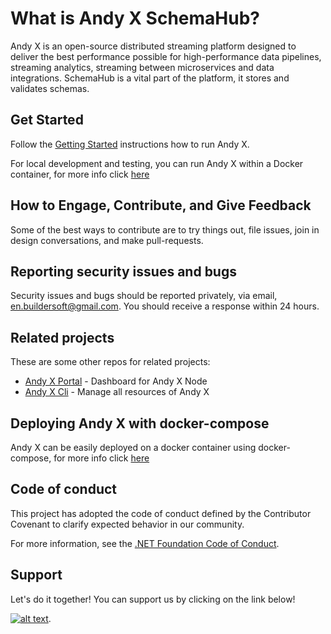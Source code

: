What is Andy X SchemaHub?
============

Andy X is an open-source distributed streaming platform designed to deliver the best performance possible for high-performance data pipelines, streaming analytics, streaming between microservices and data integrations. SchemaHub is a vital part of the platform, it stores and validates schemas.

## Get Started

Follow the [Getting Started](https://buildersoftdev.azurewebsites.net/andyx) instructions how to run Andy X.

For local development and testing, you can run Andy X within a Docker container, for more info click [here](https://hub.docker.com/u/buildersoftdev)

## How to Engage, Contribute, and Give Feedback

Some of the best ways to contribute are to try things out, file issues, join in design conversations,
and make pull-requests.

## Reporting security issues and bugs

Security issues and bugs should be reported privately, via email, en.buildersoft@gmail.com. You should receive a response within 24 hours.

## Related projects

These are some other repos for related projects:

* [Andy X Portal](https://github.com/buildersoftdev/andyx-portal) - Dashboard for Andy X Node
* [Andy X Cli](https://github.com/buildersoftdev/andyx-cli) - Manage all resources of Andy X

## Deploying Andy X with docker-compose

Andy X can be easily deployed on a docker container using docker-compose, for more info click [here](https://hub.docker.com/r/buildersoftdev/andyx)

## Code of conduct

This project has adopted the code of conduct defined by the Contributor Covenant to clarify expected behavior in our community.

For more information, see the [.NET Foundation Code of Conduct](https://dotnetfoundation.org/code-of-conduct).

## Support
Let's do it together! You can support us by clicking on the link below!

[![alt text](https://img.buymeacoffee.com/api/?url=aHR0cHM6Ly9pbWcuYnV5bWVhY29mZmVlLmNvbS9hcGkvP3VybD1hSFIwY0hNNkx5OWpaRzR1WW5WNWJXVmhZMjltWm1WbExtTnZiUzkxY0d4dllXUnpMM0J5YjJacGJHVmZjR2xqZEhWeVpYTXZNakF5TVM4d09DOWxObVUwTkRWaU1UVXhPVGRqWm1JNFlXWTVZalV5TWpjek5qSXlaV05rTnk1d2JtYz0mc2l6ZT0zMDAmbmFtZT1BbmR5K1g=&creator=Andy+X&is_creating=free%20and%20open%20source%20Distributed%20Streaming%20Platform&design_code=1&design_color=%2379D6B5&slug=buildersoft)](https://www.buymeacoffee.com/buildersoft).